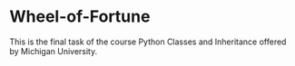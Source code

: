 # Wheel-of-Fortune
This is the final task of the course Python Classes and Inheritance offered by Michigan University.
